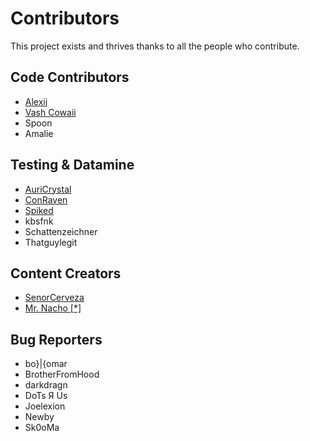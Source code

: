# Contributors

This project exists and thrives thanks to all the people who contribute.

## Code Contributors

- [Alexij](https://www.youtube.com/watch?v=dQw4w9WgXcQ)
- [Vash Cowaii](https://cowaii.io)
- Spoon
- Amalie

## Testing & Datamine

- [AuriCrystal](https://www.youtube.com/@AuriCrystal/)
- [ConRaven](https://www.youtube.com/c/ConstantineRavens)
- [Spiked](https://www.youtube.com/@newspiked7385)
- kbsfnk
- Schattenzeichner
- Thatguylegit

## Content Creators

- [SenorCerveza](https://www.youtube.com/@SenorCerveza)
- [Mr. Nacho [\*] ](https://www.youtube.com/@Mr-Nacho420)

## Bug Reporters

- bo}|{omar
- BrotherFromHood
- darkdragn
- DoTs Я Us
- Joelexion
- Newby
- Sk0oMa
